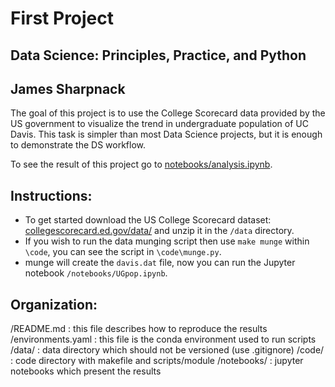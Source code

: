 # First Project
## Data Science: Principles, Practice, and Python
## James Sharpnack

The goal of this project is to use the College Scorecard data provided by the US government to visualize the trend in undergraduate population of UC Davis.  This task is simpler than most Data Science projects, but it is enough to demonstrate the DS workflow.

To see the result of this project go to [notebooks/analysis.ipynb](notebooks/analysis.ipynb).

## Instructions:
- To get started download the US College Scorecard dataset: [collegescorecard.ed.gov/data/](https://collegescorecard.ed.gov/data/) and unzip it in the `/data` directory.
- If you wish to run the data munging script then use `make munge` within `\code`, you can see the script in `\code\munge.py`.
- munge will create the `davis.dat` file, now you can run the Jupyter notebook `/notebooks/UGpop.ipynb`.

## Organization:
/README.md : this file describes how to reproduce the results
/environments.yaml : this file is the conda environment used to run scripts
/data/ : data directory which should not be versioned (use .gitignore)
/code/ : code directory with makefile and scripts/module
/notebooks/ : jupyter notebooks which present the results
